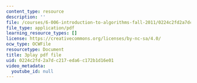 ```yaml
---
content_type: resource
description: ''
file: /courses/6-006-introduction-to-algorithms-fall-2011/0224c2fd2a7dc217eda6c172b1d16e01_rvdJDijO2Ro.pdf
file_type: application/pdf
learning_resource_types: []
license: https://creativecommons.org/licenses/by-nc-sa/4.0/
ocw_type: OCWFile
resourcetype: Document
title: 3play pdf file
uid: 0224c2fd-2a7d-c217-eda6-c172b1d16e01
video_metadata:
  youtube_id: null
---
```

